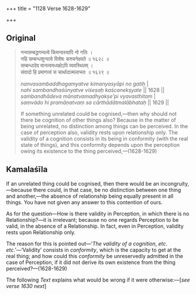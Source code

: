 +++
title = "1128 Verse 1628-1629"

+++
## Original 
>
> नन्वसम्बद्धगम्यत्वे किमन्यस्यापि नो गतिः ।  
> नहि सम्बन्धशून्यत्वे विशेषः कश्चनेक्ष्यते ॥ १६२८ ॥  
> सम्बन्धादेव मानत्वमध्यक्षेऽपि व्यवस्थितम् ।  
> संवादो हि प्रमाणत्वं स चार्थादात्मलाभतः ॥ १६२९ ॥ 
>
> *nanvasambaddhagamyatve kimanyasyāpi no gatiḥ* \|  
> *nahi sambandhaśūnyatve viśeṣaḥ kaścanekṣyate* \|\| 1628 \|\|  
> *sambandhādeva mānatvamadhyakṣe'pi vyavasthitam* \|  
> *saṃvādo hi pramāṇatvaṃ sa cārthādātmalābhataḥ* \|\| 1629 \|\| 
>
> If something unrelated could be cognised,—then why should not there be cognition of other things also? Because in the matter of being unrelated, no distinction among things can be perceived. In the case of perception also, validity rests upon relationship only. The validity of a cognition consists in its being in conformity (with the real state of things), and this conformity depends upon the perception owing its existence to the thing perceived,—(1628-1629)



## Kamalaśīla

If an unrelated thing could be cognised, then there would be an incongruity,—because there could, in that case, be no distinction between one thing and another,—the absence of relationship being equally present in all things. You have not given any answer to this contention of ours.

As for the question—How is there validity in Perception, in which there is no Relationship?—it is irrelevant; because no one regards Perception to be valid, in the absence of a Relationship. In fact, even in Perception, validity rests upon Relationship only.

The reason for this is pointed out—‘*The validity of a cognition*, *etc*. *etc*.’—‘Validity’ consists in *conformity*, which is the capacity to get at the real thing; and how could this *conformity* be unreservedly admitted in the case of Perception, if it did not derive its own existence from the thing perceived?—(1628-1629)

The following *Text* explains what would be wrong if it were otherwise:—[*see verse 1630 next*]


